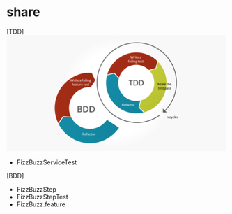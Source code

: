 # share

[TDD]
![image](https://github.com/frieda0503/share_repo/blob/master/tdd_v_bdd_cycle-1024x538.png)

 * FizzBuzzServiceTest

[BDD]

 * FizzBuzzStep
 * FizzBuzzStepTest
 * FizzBuzz.feature
